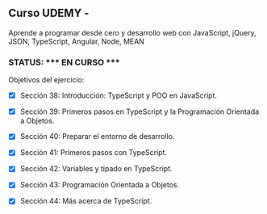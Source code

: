 ## Curso UDEMY -  ##
Aprende a programar desde cero y desarrollo web con JavaScript, jQuery, JSON, TypeScript, Angular, Node, MEAN

### STATUS: *** EN CURSO *** ###


 Objetivos del ejercicio:
- [X] Sección 38: Introducción: TypeScript y POO en JavaScript.
- [X] Sección 39: Primeros pasos en TypeScript y la Programación Orientada a Objetos.
- [X] Sección 40: Preparar el entorno de desarrollo.
- [X] Sección 41: Primeros pasos con TypeScript.
- [X] Sección 42: Variables y tipado en TypeScript.
- [X] Sección 43: Programación Orientada a Objetos.
- [X] Sección 44: Más acerca de TypeScript.



